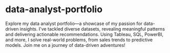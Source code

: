 # data-analyst-portfolio
Explore my data analyst portfolio—a showcase of my passion for data-driven insights. I've tackled diverse datasets, revealing meaningful patterns and delivering actionable recommendations. Using Tableau, SQL, PowerBI, and more, I solve real-world problems, from sales trends to predictive models. Join me on a journey of data-driven adventures!
